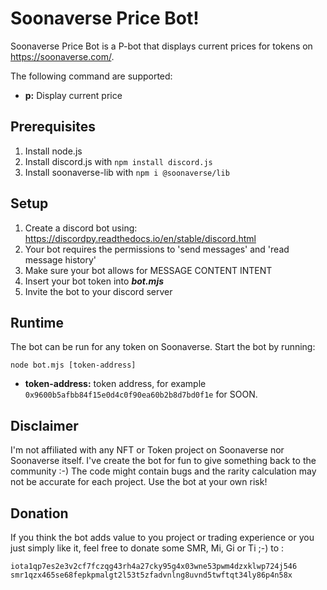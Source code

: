 # Soonaverse Price Bot!

Soonaverse Price Bot is a P-bot that displays current prices for tokens on https://soonaverse.com/. 

The following command are supported:
- **p:** Display current price

## Prerequisites

1. Install node.js
2. Install discord.js with `npm install discord.js`
3. Install soonaverse-lib with `npm i @soonaverse/lib`

## Setup

1. Create a discord bot using: https://discordpy.readthedocs.io/en/stable/discord.html
2. Your bot requires the permissions to 'send messages' and 'read message history'
3. Make sure your bot allows for MESSAGE CONTENT INTENT
4. Insert your bot token into ___bot.mjs___
5. Invite the bot to your discord server

## Runtime

The bot can be run for any token on Soonaverse. Start the bot by running:

```
node bot.mjs [token-address]
```

- **token-address:** token address, for example `0x9600b5afbb84f15e0d4c0f90ea60b2b8d7bd0f1e` for SOON.

## Disclaimer

I'm not affiliated with any NFT or Token project on Soonaverse nor Soonaverse itself. I've create the bot for fun to give something back to the community :-) The code might contain bugs and the rarity calculation may not be accurate for each project. Use the bot at your own risk!

## Donation

If you think the bot adds value to you project or trading experience or you just simply like it, feel free to donate some SMR, Mi, Gi or Ti  ;-) to : 

```iota1qp7es2e3v2cf7fczqg43rh4a27cky95g4x03wne53pwm4dzxklwp724j546```
```smr1qzx465se68fepkpmalgt2l53t5zfadvnlng8uvnd5twftqt34ly86p4n58x```
